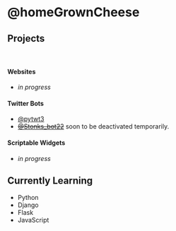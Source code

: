 # @homeGrownCheese


## Projects
<br>

#### Websites
- _in progress_

#### Twitter Bots 
- [@pytwt3](https://twitter.com/pytwt3)
- ~~[@Stonks_bot22](https://twitter.com/Stonks_bot22)~~ soon to be deactivated temporarily.

#### Scriptable Widgets

- _in progress_


## Currently Learning

- Python
- Django
- Flask
- JavaScript
